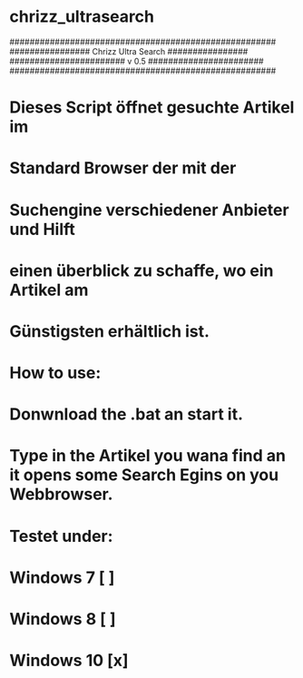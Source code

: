 # chrizz_ultrasearch
#####################################################
################ Chrizz Ultra Search ################
####################### v 0.5 #######################
#####################################################
#                                                   #
#    Dieses Script öffnet gesuchte Artikel im       #
#	     Standard Browser der mit der             #
#    Suchengine verschiedener Anbieter und Hilft    #
#   einen überblick zu schaffe, wo ein Artikel am   #
#           Günstigsten erhältlich ist.             #
#                                                   #	
# ###################################################


# How to use:
#
# Donwnload the .bat an start it.
#
# Type in the Artikel you wana find an it opens some Search Egins on you Webbrowser.
#
# Testet under:
#
# Windows 7  [ ]
# Windows 8  [ ]
# Windows 10 [x]

